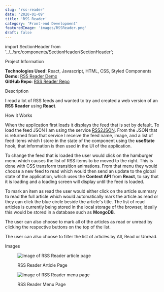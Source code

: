 ```yaml
---
slug: 'rss-reader'
date: '2020-01-09'
title: 'RSS Reader'
category: 'Front-end Development'
featuredImage: 'images/RSSReader.png'
draft: false
---
```

import SectionHeader from '../../src/components/SectionHeader/SectionHeader';

<SectionHeader>Project Information</SectionHeader>

**Technologies Used**: React, Javascript, HTML, CSS, Styled Components<br />
**Demo:** [RSS Reader Demo](https://examples.adamwebster.me/rss) <br/>
**GitHub Repo**: [RSS Reader Repo](https://github.com/adamwebster/react-tests/tree/master/src/pages/RSSReader)

<SectionHeader>Description</SectionHeader>

I read a lot of RSS feeds and wanted to try and created a web version of an **RSS Reader** using **React**.

<SectionHeader>How it Works</SectionHeader>

When the application first loads it displays the feed that is set by default. To load the feed JSON I am using the service [RSS2JSON](https://api.rss2json.com/). From the JSON that is returned from that service I receive the feed name, image, and a list of feed items which I store in the state of the component using the **useState** hook, that information is then used in the UI of the application.

To change the feed that is loaded the user would click on the hamburger menu which causes the list of RSS items to be moved to the right.  This is done with CSS transform transition animations. From that menu they would choose a new feed to read which would then send an update to the global state of the application, which uses the **Context API** from **React**, to say that it is loading and a loading screen will display until the feed is loaded.

To mark an item as read the user would either click on the article summary to read the full article which would automatically mark the article as read or they can click the blue circle beside the article's title. The list of read articles is currently being stored in the local storage of the browser, ideally this would be stored in a database such as <strong>MongoDB</strong>.

The user can also choose to mark all of the articles as read or unread by clicking the respective buttons on the top of the list.

The user can also choose to filter the list of articles by All, Read or Unread.

<SectionHeader>Images</SectionHeader>


<figure>

![Image of RSS Reader article page](/images/RSSReader2.png)

<figcaption>RSS Reader Article Page</figcaption>
</figure>

<figure>

![Image of RSS Reader menu page](/images/RSSReader3.png)
<figcaption>RSS Reader Menu Page</figcaption>

</figure>
